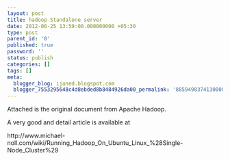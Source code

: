 ```yaml
---
layout: post
title: hadoop Standalone server
date: 2012-06-25 13:59:00.000000000 +05:30
type: post
parent_id: '0'
published: true
password: ''
status: publish
categories: []
tags: []
meta:
  blogger_blog: ijuned.blogspot.com
  blogger_7553295648c4d8ebded8b8484926da00_permalink: '8859498374130000947'
---
```

<div dir="ltr" style="text-align:left;">Attached is the original <span class="IL_AD" id="IL_AD3">document<span class="IL_AD_ICON"></span></span> from Apache Hadoop.</p>
<p>A very good and detail article is <span class="IL_AD" id="IL_AD4">available<span class="IL_AD_ICON"></span></span> at </p>
<p>http://www.michael-noll.com/wiki/Running_Hadoop_On_Ubuntu_Linux_%28Single-Node_Cluster%29</p></div>
